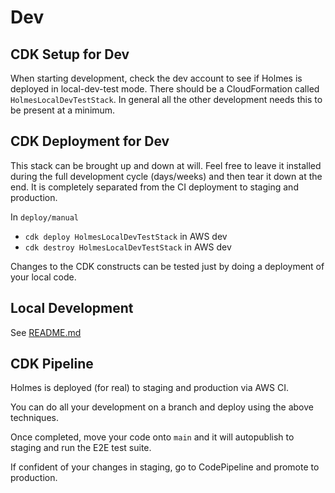 # Dev

## CDK Setup for Dev

When starting development, check the dev account to see if Holmes is deployed
in local-dev-test mode. There should be a CloudFormation called `HolmesLocalDevTestStack`.
In general all the other development needs this to be present at a minimum.

## CDK Deployment for Dev

This stack can be brought up and down at will. Feel free to leave it installed during
the full development cycle (days/weeks) and then tear it down at the end. It is completely
separated from the CI deployment to staging and production.

In `deploy/manual`

- `cdk deploy HolmesLocalDevTestStack` in AWS dev
- `cdk destroy HolmesLocalDevTestStack` in AWS dev

Changes to the CDK constructs can be tested just by doing a deployment of your local code.

## Local Development

See [README.md](../test-local-dev/README.md)

## CDK Pipeline

Holmes is deployed (for real) to staging and production via AWS CI.

You can do all your development on a branch and deploy using the above techniques.

Once completed, move your code onto `main` and it will autopublish to staging and
run the E2E test suite.

If confident of your changes in staging, go to CodePipeline and promote to
production.
